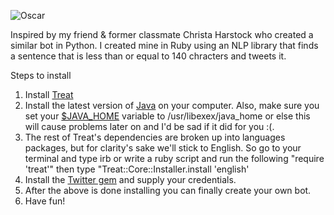 ![Oscar](lexalexander10.github.com/lexbot/wilde.jpg)

Inspired by my friend & former classmate Christa Harstock who created a similar bot in Python. I created mine in Ruby using an NLP library that finds a sentence that is less than or equal to 140 chracters and tweets it. 

Steps to install 

1. Install [Treat](https://github.com/louismullie/treat) 
2. Install the latest version of [Java](https://java.com/en/download/index.jsp) on your computer. Also,
make sure you set your [$JAVA_HOME](http://www.mkyong.com/java/how-to-set-java_home-environment-variable-on-mac-os-x/) variable to /usr/libexex/java_home or else this will cause problems later on and I'd be sad if it did for you :(. 	
3. The rest of Treat's dependencies are broken up into
   languages packages, but for clarity's sake we'll stick to English. So go to your terminal and type irb or write a ruby script and run the following "require 'treat'" then type "Treat::Core::Installer.install 'english'
4. Install the [Twitter gem](https://github.com/sferik/twitter) and supply your credentials.
5. After the above is done installing you can finally create your own bot. 
6. Have fun!